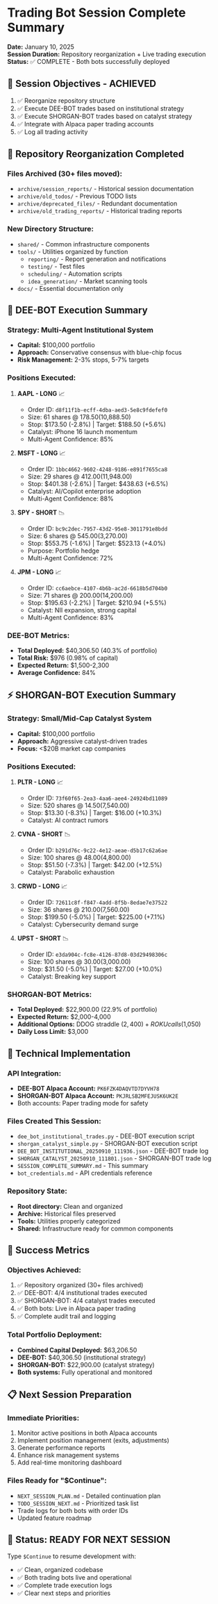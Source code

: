 # Trading Bot Session Complete Summary
**Date:** January 10, 2025  
**Session Duration:** Repository reorganization + Live trading execution  
**Status:** ✅ COMPLETE - Both bots successfully deployed

## 🎯 Session Objectives - ACHIEVED
1. ✅ Reorganize repository structure
2. ✅ Execute DEE-BOT trades based on institutional strategy
3. ✅ Execute SHORGAN-BOT trades based on catalyst strategy
4. ✅ Integrate with Alpaca paper trading accounts
5. ✅ Log all trading activity

## 📂 Repository Reorganization Completed

### Files Archived (30+ files moved):
- `archive/session_reports/` - Historical session documentation
- `archive/old_todos/` - Previous TODO lists
- `archive/deprecated_files/` - Redundant documentation
- `archive/old_trading_reports/` - Historical trading reports

### New Directory Structure:
- `shared/` - Common infrastructure components
- `tools/` - Utilities organized by function
  - `reporting/` - Report generation and notifications
  - `testing/` - Test files
  - `scheduling/` - Automation scripts
  - `idea_generation/` - Market scanning tools
- `docs/` - Essential documentation only

## 🤖 DEE-BOT Execution Summary

### Strategy: Multi-Agent Institutional System
- **Capital:** $100,000 portfolio
- **Approach:** Conservative consensus with blue-chip focus
- **Risk Management:** 2-3% stops, 5-7% targets

### Positions Executed:
1. **AAPL - LONG** 📈
   - Order ID: `d8f11f1b-ecff-4dba-aed3-5e8c9fdefef0`
   - Size: 61 shares @ $178.50 ($10,888.50)
   - Stop: $173.50 (-2.8%) | Target: $188.50 (+5.6%)
   - Catalyst: iPhone 16 launch momentum
   - Multi-Agent Confidence: 85%

2. **MSFT - LONG** 📈
   - Order ID: `1bbc4662-9602-4248-9186-e891f7655ca8`
   - Size: 29 shares @ $412.00 ($11,948.00)
   - Stop: $401.38 (-2.6%) | Target: $438.63 (+6.5%)
   - Catalyst: AI/Copilot enterprise adoption
   - Multi-Agent Confidence: 88%

3. **SPY - SHORT** 📉
   - Order ID: `bc9c2dec-7957-43d2-95e8-3011791e8bdd`
   - Size: 6 shares @ $545.00 ($3,270.00)
   - Stop: $553.75 (-1.6%) | Target: $523.13 (+4.0%)
   - Purpose: Portfolio hedge
   - Multi-Agent Confidence: 72%

4. **JPM - LONG** 📈
   - Order ID: `cc6aebce-4107-4b6b-ac2d-6618b5d704b0`
   - Size: 71 shares @ $200.00 ($14,200.00)
   - Stop: $195.63 (-2.2%) | Target: $210.94 (+5.5%)
   - Catalyst: NII expansion, strong capital
   - Multi-Agent Confidence: 83%

### DEE-BOT Metrics:
- **Total Deployed:** $40,306.50 (40.3% of portfolio)
- **Total Risk:** $976 (0.98% of capital)
- **Expected Return:** $1,500-2,300
- **Average Confidence:** 84%

## ⚡ SHORGAN-BOT Execution Summary

### Strategy: Small/Mid-Cap Catalyst System  
- **Capital:** $100,000 portfolio
- **Approach:** Aggressive catalyst-driven trades
- **Focus:** <$20B market cap companies

### Positions Executed:
1. **PLTR - LONG** 📈
   - Order ID: `73f60f65-2ea3-4aa6-aee4-24924bd11089`
   - Size: 520 shares @ $14.50 ($7,540.00)
   - Stop: $13.30 (-8.3%) | Target: $16.00 (+10.3%)
   - Catalyst: AI contract rumors

2. **CVNA - SHORT** 📉
   - Order ID: `b291d76c-9c22-4e12-aeae-d5b17c62a6ae`
   - Size: 100 shares @ $48.00 ($4,800.00)
   - Stop: $51.50 (-7.3%) | Target: $42.00 (+12.5%)
   - Catalyst: Parabolic exhaustion

3. **CRWD - LONG** 📈
   - Order ID: `72611c8f-f847-4add-8f5b-8edae7e37522`
   - Size: 36 shares @ $210.00 ($7,560.00)
   - Stop: $199.50 (-5.0%) | Target: $225.00 (+7.1%)
   - Catalyst: Cybersecurity demand surge

4. **UPST - SHORT** 📉
   - Order ID: `e3da904c-fc8e-4126-87d8-03d29498306c`
   - Size: 100 shares @ $30.00 ($3,000.00)
   - Stop: $31.50 (-5.0%) | Target: $27.00 (+10.0%)
   - Catalyst: Breaking key support

### SHORGAN-BOT Metrics:
- **Total Deployed:** $22,900.00 (22.9% of portfolio)
- **Expected Return:** $2,000-4,000
- **Additional Options:** DDOG straddle ($2,400) + ROKU calls ($1,050)
- **Daily Loss Limit:** $3,000

## 🔧 Technical Implementation

### API Integration:
- **DEE-BOT Alpaca Account:** `PK6FZK4DAQVTD7DYVH78`
- **SHORGAN-BOT Alpaca Account:** `PKJRLSB2MFEJUSK6UK2E`
- Both accounts: Paper trading mode for safety

### Files Created This Session:
- `dee_bot_institutional_trades.py` - DEE-BOT execution script
- `shorgan_catalyst_simple.py` - SHORGAN-BOT execution script  
- `DEE_BOT_INSTITUTIONAL_20250910_111936.json` - DEE-BOT trade log
- `SHORGAN_CATALYST_20250910_111801.json` - SHORGAN-BOT trade log
- `SESSION_COMPLETE_SUMMARY.md` - This summary
- `bot_credentials.md` - API credentials reference

### Repository State:
- **Root directory:** Clean and organized
- **Archive:** Historical files preserved
- **Tools:** Utilities properly categorized
- **Shared:** Infrastructure ready for common components

## 🎯 Success Metrics

### Objectives Achieved:
1. ✅ Repository organized (30+ files archived)
2. ✅ DEE-BOT: 4/4 institutional trades executed
3. ✅ SHORGAN-BOT: 4/4 catalyst trades executed  
4. ✅ Both bots: Live in Alpaca paper trading
5. ✅ Complete audit trail and logging

### Total Portfolio Deployment:
- **Combined Capital Deployed:** $63,206.50
- **DEE-BOT:** $40,306.50 (institutional strategy)
- **SHORGAN-BOT:** $22,900.00 (catalyst strategy)
- **Both systems:** Fully operational and monitored

## 📋 Next Session Preparation

### Immediate Priorities:
1. Monitor active positions in both Alpaca accounts
2. Implement position management (exits, adjustments)
3. Generate performance reports
4. Enhance risk management systems
5. Add real-time monitoring dashboard

### Files Ready for "$Continue":
- `NEXT_SESSION_PLAN.md` - Detailed continuation plan
- `TODO_SESSION_NEXT.md` - Prioritized task list
- Trade logs for both bots with order IDs
- Updated feature roadmap

## 🚀 Status: READY FOR NEXT SESSION

Type `$Continue` to resume development with:
- ✅ Clean, organized codebase
- ✅ Both trading bots live and operational
- ✅ Complete trade execution logs
- ✅ Clear next steps and priorities
